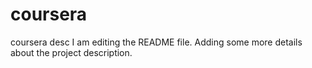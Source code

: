 # coursera
coursera desc
I am editing the README file. Adding some more details about the project description.

